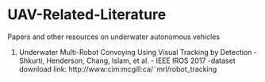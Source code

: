 # UAV-Related-Literature
Papers and other resources on underwater autonomous vehicles

1. Underwater Multi-Robot Convoying Using Visual Tracking by Detection - Shkurti, Henderson, Chang, Islam, et al. - IEEE IROS 2017
    -dataset download link: http://www:cim:mcgill:ca/˜mrl/robot_tracking
